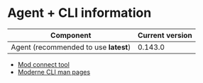 # Agent + CLI information

| Component                             | Current version |
| ------------------------------------- |-----------------|
| Agent (recommended to use **latest**) | 0.143.0         |

* [Mod connect tool](https://github.com/moderneinc/mod-connect)
* [Moderne CLI man pages](https://moderneinc.github.io/moderne-cli/)